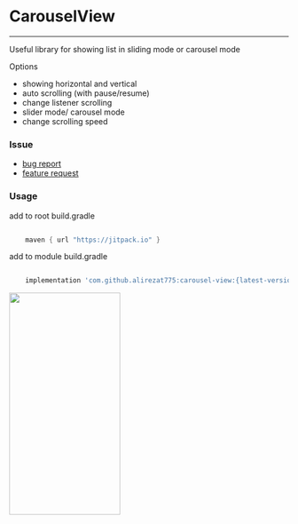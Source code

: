 # CarouselView

--------------------------------------------------------------------
Useful library for showing list in sliding mode or carousel mode

Options
- showing horizontal and vertical
- auto scrolling (with pause/resume)
- change listener scrolling
- slider mode/ carousel mode
- change scrolling speed
 
### Issue
- [bug report](.github/ISSUE_TEMPLATE/bug_report.md)
- [feature request](.github/ISSUE_TEMPLATE/feature_request.md)


### Usage

add to root build.gradle
```groovy

    maven { url "https://jitpack.io" }

```

add to module build.gradle
```groovy

    implementation 'com.github.alirezat775:carousel-view:{latest-version}'

```

<img src="https://raw.githubusercontent.com/alirezat775/CarouselView/master/assets/demo.gif" width="200" height="400" />
